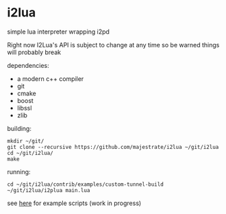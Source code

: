 # i2lua

simple lua interpreter wrapping i2pd

Right now I2Lua's API is subject to change at any time so be warned things will probably break

dependencies:

* a modern c++ compiler
* git
* cmake
* boost
* libssl
* zlib

building:

    mkdir ~/git/
    git clone --recursive https://github.com/majestrate/i2lua ~/git/i2lua
    cd ~/git/i2lua/
    make

running:

    cd ~/git/i2lua/contrib/examples/custom-tunnel-build
    ~/git/i2lua/i2plua main.lua

see [here](contrib/examples/) for example scripts (work in progress)
